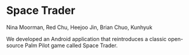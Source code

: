 # Space Trader

Nina Moorman, Red Chu, Heejoo Jin, Brian Chuo, Kunhyuk 

We developed an Android application that reintroduces a classic open-source Palm Pilot game called Space Trader.
